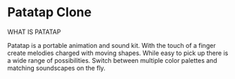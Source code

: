 # Patatap Clone

WHAT IS PATATAP

Patatap is a portable animation and sound kit. With the touch of a finger create melodies charged with moving shapes. While easy to pick up there is a wide range of possibilities. Switch between multiple color palettes and matching soundscapes on the fly.
